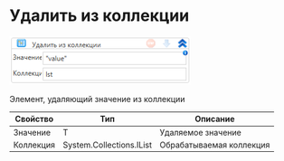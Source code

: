 # Удалить из коллекции

![](../../../../resources/activities/extra/t1/collections/image-478.png)

Элемент, удаляющий значение из коллекции

| Свойство  | Тип                      | Описание                 |
| --------- | ------------------------ | ------------------------ |
| Значение  | T                        | Удаляемое значение       |
| Коллекция | System.Collections.IList | Обрабатываемая коллекция |

